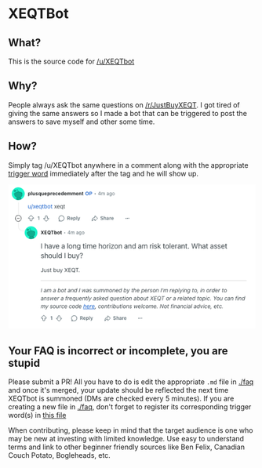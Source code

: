 # XEQTBot

## What?

This is the source code for [/u/XEQTbot](https://www.reddit.com/user/XEQTbot/)

## Why?

People always ask the same questions on [/r/JustBuyXEQT](https://www.reddit.com/r/JustBuyXEQT). I got tired of giving the same answers so I made a bot that can be triggered to post the answers to save myself and other some time.

## How?

Simply tag /u/XEQTbot anywhere in a comment along with the appropriate [trigger word](./triggers.md) immediately after the tag and he will show up.

<p align="center">
  <img src="assets/example.png" alt="Example">
</p>

## Your FAQ is incorrect or incomplete, you are stupid

Please submit a PR! All you have to do is edit the appropriate `.md` file in [./faq](./faq) and once it's merged, your update should be reflected the next time XEQTbot is summoned (DMs are checked every 5 minutes). If you are creating a new file in [./faq](./faq), don't forget to register its corresponding trigger word(s) in [this file](./triggers.md)

When contributing, please keep in mind that the target audience is one who may be new at investing with limited knowledge. Use easy to understand terms and link to other beginner friendly sources like Ben Felix, Canadian Couch Potato, Bogleheads, etc.
